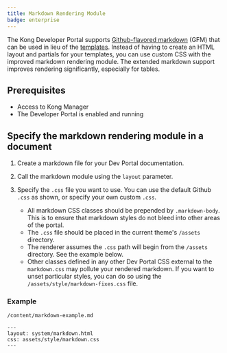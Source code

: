 ```yaml
---
title: Markdown Rendering Module
badge: enterprise
---
```


The Kong Developer Portal supports
[Github-flavored markdown](https://github.github.com/gfm/) (GFM) that can be
used in lieu of the [templates](/gateway/{{page.release}}/developer-portal/working-with-templates/). Instead of having to
create an HTML layout and partials for your templates, you can use custom CSS
with the improved markdown rendering module. The extended markdown support
improves rendering significantly, especially for tables.

## Prerequisites

* Access to Kong Manager
* The Developer Portal is enabled and running

## Specify the markdown rendering module in a document

1. Create a markdown file for your Dev Portal documentation.
2. Call the markdown module using the `layout` parameter.
3. Specify the `.css` file you want to use. You can use the default Github `.css` as shown, or specify your own custom `.css`.

   - All markdown CSS classes should be prepended by `.markdown-body`.  This is
     to ensure that markdown styles do not bleed into other areas of the portal.
   - The `.css` file should be placed in the current theme's `/assets` directory.
   - The renderer assumes the `.css` path will begin from the `/assets`
     directory. See the example below.
   - Other classes defined in any other Dev Portal CSS external to the
     `markdown.css` may pollute your rendered markdown. If you want to unset
     particular styles, you can do so using the
     `/assets/style/markdown-fixes.css` file.

### Example

`/content/markdown-example.md`

```
---
layout: system/markdown.html
css: assets/style/markdown.css
---
```
